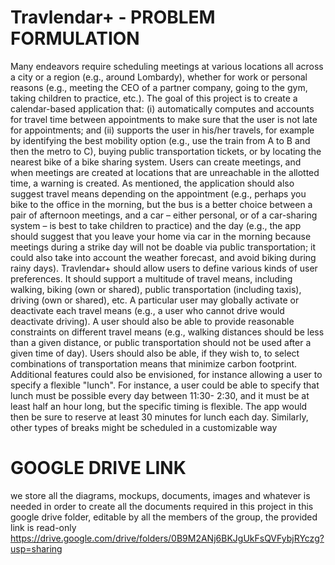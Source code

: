 # Travlendar+ - PROBLEM FORMULATION

Many endeavors require scheduling meetings at various locations all across a city or a region (e.g.,
around Lombardy), whether for work or personal reasons (e.g., meeting the CEO of a partner
company, going to the gym, taking children to practice, etc.). The goal of this project is to create a
calendar-based application that: (i) automatically computes and accounts for travel time between
appointments to make sure that the user is not late for appointments; and (ii) supports the user in
his/her travels, for example by identifying the best mobility option (e.g., use the train from A to B and
then the metro to C), buying public transportation tickets, or by locating the nearest bike of a bike
sharing system.
Users can create meetings, and when meetings are created at locations that are unreachable in the
allotted time, a warning is created. As mentioned, the application should also suggest travel means
depending on the appointment (e.g., perhaps you bike to the office in the morning, but the bus is a
better choice between a pair of afternoon meetings, and a car – either personal, or of a car-sharing
system – is best to take children to practice) and the day (e.g., the app should suggest that you leave
your home via car in the morning because meetings during a strike day will not be doable via public
transportation; it could also take into account the weather forecast, and avoid biking during rainy
days).
Travlendar+ should allow users to define various kinds of user preferences. It should support a
multitude of travel means, including walking, biking (own or shared), public transportation (including
taxis), driving (own or shared), etc. A particular user may globally activate or deactivate each travel
means (e.g., a user who cannot drive would deactivate driving). A user should also be able to provide
reasonable constraints on different travel means (e.g., walking distances should be less than a given
distance, or public transportation should not be used after a given time of day). Users should also be
able, if they wish to, to select combinations of transportation means that minimize carbon footprint.
Additional features could also be envisioned, for instance allowing a user to specify a flexible "lunch".
For instance, a user could be able to specify that lunch must be possible every day between 11:30-
2:30, and it must be at least half an hour long, but the specific timing is flexible. The app would then
be sure to reserve at least 30 minutes for lunch each day. Similarly, other types of breaks might be
scheduled in a customizable way

# GOOGLE DRIVE LINK
we store all the diagrams, mockups, documents, images and whatever is needed in order to create all the documents required in this project in this google drive folder, editable by all the members of the group, the provided link is read-only
https://drive.google.com/drive/folders/0B9M2ANj6BKJgUkFsQVFybjRYczg?usp=sharing

